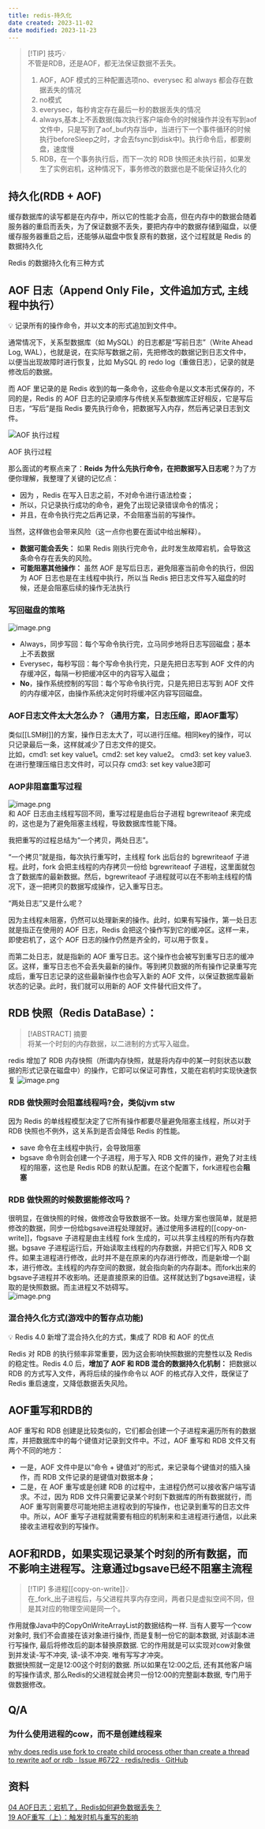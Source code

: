 ```yaml
---
title: redis-持久化
date created: 2023-11-02
date modified: 2023-11-23
---
```

> [!TIP] 技巧💡  
>  不管是RDB，还是AOF，都无法保证数据不丢失。
>  1. AOF，AOF 模式的三种配置选项no、everysec 和 always 都会存在数据丢失的情况
> 	 1. no模式
> 	 2. everysec，每秒肯定存在最后一秒的数据丢失的情况
> 	 3. always,基本上不丢数据(每次执行客户端命令的时候操作并没有写到aof文件中，只是写到了aof_buf内存当中，当进行下一个事件循环的时候执行beforeSleep之时，才会去fsync到disk中)。执行命令后，都要刷盘，速度慢
>  2. RDB，在一个事务执行后，而下一次的 RDB 快照还未执行前，如果发生了实例宕机，这种情况下，事务修改的数据也是不能保证持久化的

## 持久化(RDB + AOF)

缓存数据库的读写都是在内存中，所以它的性能才会高，但在内存中的数据会随着服务器的重启而丢失，为了保证数据不丢失，要把内存中的数据存储到磁盘，以便缓存服务器重启之后，还能够从磁盘中恢复原有的数据，这个过程就是 Redis 的数据持久化

Redis 的数据持久化有三种方式

## AOF 日志（Append Only File，文件追加方式, 主线程中执行）

<aside> 💡 记录所有的操作命令，并以文本的形式追加到文件中。

</aside>

通常情况下，关系型数据库（如 MySQL）的日志都是“写前日志”（Write Ahead Log, WAL），也就是说，在实际写数据之前，先把修改的数据记到日志文件中，以便当出现故障时进行恢复，比如 MySQL 的 redo log（重做日志），记录的就是修改后的数据。

而 AOF 里记录的是 Redis 收到的每一条命令，这些命令是以文本形式保存的，不同的是，Redis 的 AOF 日志的记录顺序与传统关系型数据库正好相反，它是写后日志，“写后”是指 Redis 要先执行命令，把数据写入内存，然后再记录日志到文件。

![AOF 执行过程](http://image.clickear.top/20211222184311.png)

AOF 执行过程

那么面试的考察点来了：**Reids 为什么先执行命令，在把数据写入日志呢**？为了方便你理解，我整理了关键的记忆点：

- 因为 ，Redis 在写入日志之前，不对命令进行语法检查；
- 所以，只记录执行成功的命令，避免了出现记录错误命令的情况；
- 并且，在命令执行完之后再记录，不会阻塞当前的写操作。

当然，这样做也会带来风险（这一点你也要在面试中给出解释）。

- **数据可能会丢失：** 如果 Redis 刚执行完命令，此时发生故障宕机，会导致这条命令存在丢失的风险。
- **可能阻塞其他操作：** 虽然 AOF 是写后日志，避免阻塞当前命令的执行，但因为 AOF 日志也是在主线程中执行，所以当 Redis 把日志文件写入磁盘的时候，还是会阻塞后续的操作无法执行

### 写回磁盘的策略

![image.png](http://image.clickear.top/20231105004845.png)

- Always，同步写回：每个写命令执行完，立马同步地将日志写回磁盘；基本上不丢数据
- Everysec，每秒写回：每个写命令执行完，只是先把日志写到 AOF 文件的内存缓冲区，每隔一秒把缓冲区中的内容写入磁盘；
- **No**，操作系统控制的写回：每个写命令执行完，只是先把日志写到 AOF 文件的内存缓冲区，由操作系统决定何时将缓冲区内容写回磁盘。

### AOF日志文件太大怎么办？（通用方案，日志压缩，即AOF重写）

类似[[LSM树]]的方案，操作日志太大了，可以进行压缩。相同key的操作，可以只记录最后一条，这样就减少了日志文件的提交。  
比如，cmd1: set key value1。cmd2: set key value2。 cmd3: set key value3.在进行整理压缩日志文件时，可以只存 cmd3: set key value3即可

### AOP非阻塞重写过程

![image.png](http://image.clickear.top/20231105005323.png)  
和 AOF 日志由主线程写回不同，重写过程是由后台子进程 bgrewriteaof 来完成的，这也是为了避免阻塞主线程，导致数据库性能下降。

我把重写的过程总结为“一个拷贝，两处日志”。

“一个拷贝”就是指，每次执行重写时，主线程 fork 出后台的 bgrewriteaof 子进程。此时，fork 会把主线程的内存拷贝一份给 bgrewriteaof 子进程，这里面就包含了数据库的最新数据。然后，bgrewriteaof 子进程就可以在不影响主线程的情况下，逐一把拷贝的数据写成操作，记入重写日志。

“两处日志”又是什么呢？

因为主线程未阻塞，仍然可以处理新来的操作。此时，如果有写操作，第一处日志就是指正在使用的 AOF 日志，Redis 会把这个操作写到它的缓冲区。这样一来，即使宕机了，这个 AOF 日志的操作仍然是齐全的，可以用于恢复。

而第二处日志，就是指新的 AOF 重写日志。这个操作也会被写到重写日志的缓冲区。这样，重写日志也不会丢失最新的操作。等到拷贝数据的所有操作记录重写完成后，重写日志记录的这些最新操作也会写入新的 AOF 文件，以保证数据库最新状态的记录。此时，我们就可以用新的 AOF 文件替代旧文件了。

## **RDB 快照（Redis DataBase）**：

> [!ABSTRACT] 摘要  
>  将某一个时刻的内存数据，以二进制的方式写入磁盘。

redis 增加了 RDB 内存快照（所谓内存快照，就是将内存中的某一时刻状态以数据的形式记录在磁盘中）的操作，它即可以保证可靠性，又能在宕机时实现快速恢复
![image.png](http://image.clickear.top/20231123201844.png)

### **RDB 做快照时会阻塞线程吗?会，类似jvm stw**

因为 Redis 的单线程模型决定了它所有操作都要尽量避免阻塞主线程，所以对于 RDB 快照也不例外，这关系到是否会降低 Redis 的性能。

- save 命令在主线程中执行，会导致阻塞
- bgsave 命令则会创建一个子进程，用于写入 RDB 文件的操作，避免了对主线程的阻塞，这也是 Redis RDB 的默认配置。在这个配置下，fork进程也会**阻塞**

### **RDB 做快照的时候数据能修改吗？**

很明显，在做快照的时候，做修改会导致数据不一致。处理方案也很简单，就是把修改的数据，同步一份给bgsave进程处理就好。通过使用多进程的[[copy-on-write]]，fbgsave 子进程是由主线程 fork 生成的，可以共享主线程的所有内存数据。bgsave 子进程运行后，开始读取主线程的内存数据，并把它们写入 RDB 文件。如果主进程进行修改，此时并不是在原来的内存进行修改，而是新增一个副本，进行修改。主线程的内存空间的数据，就会指向新的内存副本。而fork出来的bgsave子进程并不收影响。还是直接原来的旧值。这样就达到了bgsave进程，读取的是快照数据。而主进程又不妨碍写。  
![image.png](http://image.clickear.top/20231123182918.png)

### **混合持久化方式(游戏中的暂存点功能)**

<aside> 💡 Redis 4.0 新增了混合持久化的方式，集成了 RDB 和 AOF 的优点

</aside>

Redis 对 RDB 的执行频率非常重要，因为这会影响快照数据的完整性以及 Redis 的稳定性。Redis 4.0 后，**增加了 AOF 和 RDB 混合的数据持久化机制：** 把数据以 RDB 的方式写入文件，再将后续的操作命令以 AOF 的格式存入文件，既保证了 Redis 重启速度，又降低数据丢失风险。

## AOF重写和RDB的

AOF 重写和 RDB 创建是比较类似的，它们都会创建一个子进程来遍历所有的数据库，并把数据库中的每个键值对记录到文件中。不过，AOF 重写和 RDB 文件又有两个不同的地方：

- 一是，AOF 文件中是以“命令 + 键值对”的形式，来记录每个键值对的插入操作，而 RDB 文件记录的是键值对数据本身；
- 二是，在 AOF 重写或是创建 RDB 的过程中，主进程仍然可以接收客户端写请求。不过，因为 RDB 文件只需要记录某个时刻下数据库的所有数据就行，而 AOF 重写则需要尽可能地把主进程收到的写操作，也记录到重写的日志文件中。所以，AOF 重写子进程就需要有相应的机制来和主进程进行通信，以此来接收主进程收到的写操作。

## AOF和RDB，如果实现记录某个时刻的所有数据，而不影响主进程写。注意通过bgsave已经不阻塞主流程

> [!TIP] 多进程[[copy-on-write]]💡  
>  在_fork_出子进程后，与父进程共享内存空间，两者只是虚拟空间不同，但是其对应的物理空间是同一个。
>  

 作用就像Java中的CopyOnWriteArrayList的数据结构一样. 当有人要写一个cow对象时, 我们不会直接在该对象进行操作, 而是复制一份它的副本数据, 对该副本进行写操作, 最后将修改后的副本替换原数据. 它的作用就是可以实现对cow对象做到并发读-写不冲突, 读-读不冲突. 唯有写写才冲突。  
数据快照就一定是12:00这个时刻的数据. 所以如果在12:00之后, 还有其他客户端的写操作请求, 那么Redis的父进程就会拷贝一份12:00的完整副本数据, 专门用于做数据修改。

## Q/A

### 为什么使用进程的cow，而不是创建线程来

[why does redis use fork to create child process other than create a thread to rewrite aof or rdb · Issue #6722 · redis/redis · GitHub](https://github.com/redis/redis/issues/6722)

## 资料

[04 AOF日志：宕机了，Redis如何避免数据丢失？](https://learn.lianglianglee.com/%e4%b8%93%e6%a0%8f/Redis%20%e6%a0%b8%e5%bf%83%e6%8a%80%e6%9c%af%e4%b8%8e%e5%ae%9e%e6%88%98/04%20%20AOF%e6%97%a5%e5%bf%97%ef%bc%9a%e5%ae%95%e6%9c%ba%e4%ba%86%ef%bc%8cRedis%e5%a6%82%e4%bd%95%e9%81%bf%e5%85%8d%e6%95%b0%e6%8d%ae%e4%b8%a2%e5%a4%b1%ef%bc%9f.md)  
[19 AOF重写（上）：触发时机与重写的影响](https://learn.lianglianglee.com/%E4%B8%93%E6%A0%8F/Redis%20%E6%BA%90%E7%A0%81%E5%89%96%E6%9E%90%E4%B8%8E%E5%AE%9E%E6%88%98/19%20%20AOF%E9%87%8D%E5%86%99%EF%BC%88%E4%B8%8A%EF%BC%89%EF%BC%9A%E8%A7%A6%E5%8F%91%E6%97%B6%E6%9C%BA%E4%B8%8E%E9%87%8D%E5%86%99%E7%9A%84%E5%BD%B1%E5%93%8D.md)
